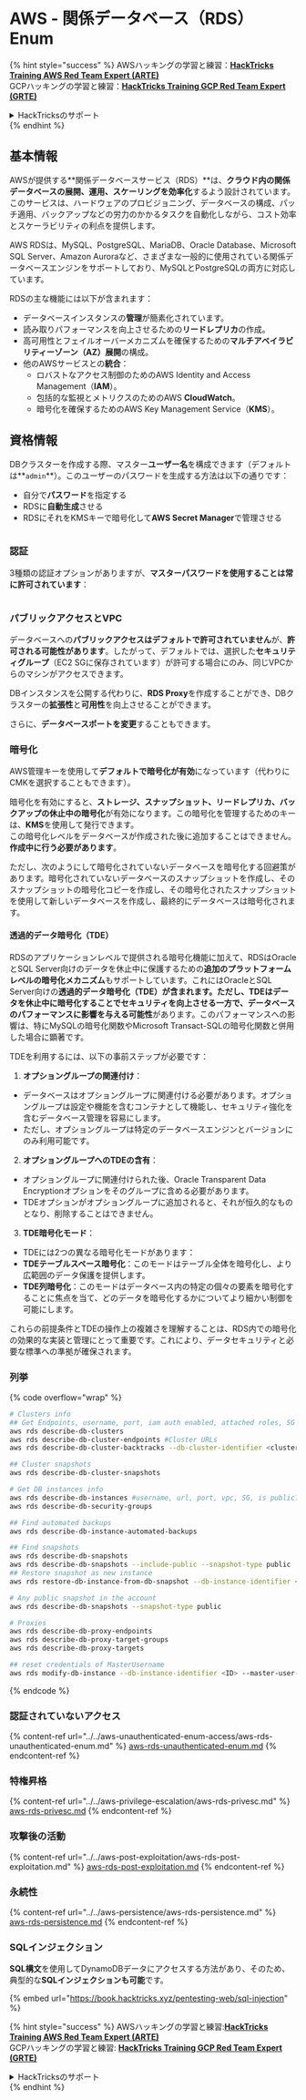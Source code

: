 # AWS - 関係データベース（RDS）Enum

{% hint style="success" %}
AWSハッキングの学習と練習：<img src="/.gitbook/assets/image.png" alt="" data-size="line">[**HackTricks Training AWS Red Team Expert (ARTE)**](https://training.hacktricks.xyz/courses/arte)<img src="/.gitbook/assets/image.png" alt="" data-size="line">\
GCPハッキングの学習と練習：<img src="/.gitbook/assets/image (2).png" alt="" data-size="line">[**HackTricks Training GCP Red Team Expert (GRTE)**<img src="/.gitbook/assets/image (2).png" alt="" data-size="line">](https://training.hacktricks.xyz/courses/grte)

<details>

<summary>HackTricksのサポート</summary>

- [**サブスクリプションプラン**](https://github.com/sponsors/carlospolop)をチェック！
- **Discordグループ**に参加💬(https://discord.gg/hRep4RUj7f)または**telegramグループ**に参加(https://t.me/peass)または**Twitter**でフォロー🐦[@hacktricks\_live](https://twitter.com/hacktricks\_live)。
- **HackTricks**と**HackTricks Cloud**のGitHubリポジトリにPRを提出してハッキングトリックを共有します。

</details>
{% endhint %}

## 基本情報

AWSが提供する**関係データベースサービス（RDS）**は、**クラウド内の関係データベースの展開、運用、スケーリングを効率化**するよう設計されています。このサービスは、ハードウェアのプロビジョニング、データベースの構成、パッチ適用、バックアップなどの労力のかかるタスクを自動化しながら、コスト効率とスケーラビリティの利点を提供します。

AWS RDSは、MySQL、PostgreSQL、MariaDB、Oracle Database、Microsoft SQL Server、Amazon Auroraなど、さまざまな一般的に使用されている関係データベースエンジンをサポートしており、MySQLとPostgreSQLの両方に対応しています。

RDSの主な機能には以下が含まれます：

- データベースインスタンスの**管理**が簡素化されています。
- 読み取りパフォーマンスを向上させるための**リードレプリカ**の作成。
- 高可用性とフェイルオーバーメカニズムを確保するための**マルチアベイラビリティーゾーン（AZ）展開**の構成。
- 他のAWSサービスとの**統合**：
  - ロバストなアクセス制御のためのAWS Identity and Access Management（**IAM**）。
  - 包括的な監視とメトリクスのためのAWS **CloudWatch**。
  - 暗号化を確保するためのAWS Key Management Service（**KMS**）。

## 資格情報

DBクラスターを作成する際、マスター**ユーザー名**を構成できます（デフォルトは**`admin`**）。このユーザーのパスワードを生成する方法は以下の通りです：

- 自分で**パスワード**を指定する
- RDSに**自動生成**させる
- RDSにそれをKMSキーで暗号化して**AWS Secret Manager**で管理させる

<figure><img src="../../../../.gitbook/assets/image (18) (1).png" alt=""><figcaption></figcaption></figure>

### 認証

3種類の認証オプションがありますが、**マスターパスワードを使用することは常に許可されています**：

<figure><img src="../../../../.gitbook/assets/image (19) (2).png" alt=""><figcaption></figcaption></figure>

### パブリックアクセスとVPC

データベースへの**パブリックアクセスはデフォルトで許可されていません**が、**許可される可能性があります**。したがって、デフォルトでは、選択した**セキュリティグループ**（EC2 SGに保存されています）が許可する場合にのみ、同じVPCからのマシンがアクセスできます。

DBインスタンスを公開する代わりに、**RDS Proxy**を作成することができ、DBクラスターの**拡張性**と**可用性**を向上させることができます。

さらに、**データベースポートを変更**することもできます。

### 暗号化

AWS管理キーを使用して**デフォルトで暗号化が有効**になっています（代わりにCMKを選択することもできます）。

暗号化を有効にすると、**ストレージ、スナップショット、リードレプリカ、バックアップの休止中の暗号化**が有効になります。この暗号化を管理するためのキーは、**KMS**を使用して発行できます。\
この暗号化レベルをデータベースが作成された後に追加することはできません。**作成中に行う必要があります**。

ただし、次のようにして暗号化されていないデータベースを暗号化する回避策があります。暗号化されていないデータベースのスナップショットを作成し、そのスナップショットの暗号化コピーを作成し、その暗号化されたスナップショットを使用して新しいデータベースを作成し、最終的にデータベースは暗号化されます。

#### 透過的データ暗号化（TDE）

RDSのアプリケーションレベルで提供される暗号化機能に加えて、RDSはOracleとSQL Server向けのデータを休止中に保護するための**追加のプラットフォームレベルの暗号化メカニズム**もサポートしています。これにはOracleとSQL Server向けの**透過的データ暗号化（TDE）**が含まれます。ただし、TDEはデータを休止中に暗号化することでセキュリティを向上させる一方で、データベースのパフォーマンスに**影響を与える可能性**があります。このパフォーマンスへの影響は、特にMySQLの暗号化関数やMicrosoft Transact-SQLの暗号化関数と併用した場合に顕著です。

TDEを利用するには、以下の事前ステップが必要です：

1. **オプショングループの関連付け**：
- データベースはオプショングループに関連付ける必要があります。オプショングループは設定や機能を含むコンテナとして機能し、セキュリティ強化を含むデータベース管理を容易にします。
- ただし、オプショングループは特定のデータベースエンジンとバージョンにのみ利用可能です。

2. **オプショングループへのTDEの含有**：
- オプショングループに関連付けられた後、Oracle Transparent Data Encryptionオプションをそのグループに含める必要があります。
- TDEオプションがオプショングループに追加されると、それが恒久的なものとなり、削除することはできません。

3. **TDE暗号化モード**：
- TDEには2つの異なる暗号化モードがあります：
- **TDEテーブルスペース暗号化**：このモードはテーブル全体を暗号化し、より広範囲のデータ保護を提供します。
- **TDE列暗号化**：このモードはデータベース内の特定の個々の要素を暗号化することに焦点を当て、どのデータを暗号化するかについてより細かい制御を可能にします。

これらの前提条件とTDEの操作上の複雑さを理解することは、RDS内での暗号化の効果的な実装と管理にとって重要です。これにより、データセキュリティと必要な標準への準拠が確保されます。

### 列挙

{% code overflow="wrap" %}
```bash
# Clusters info
## Get Endpoints, username, port, iam auth enabled, attached roles, SG
aws rds describe-db-clusters
aws rds describe-db-cluster-endpoints #Cluster URLs
aws rds describe-db-cluster-backtracks --db-cluster-identifier <cluster-name>

## Cluster snapshots
aws rds describe-db-cluster-snapshots

# Get DB instances info
aws rds describe-db-instances #username, url, port, vpc, SG, is public?
aws rds describe-db-security-groups

## Find automated backups
aws rds describe-db-instance-automated-backups

## Find snapshots
aws rds describe-db-snapshots
aws rds describe-db-snapshots --include-public --snapshot-type public
## Restore snapshot as new instance
aws rds restore-db-instance-from-db-snapshot --db-instance-identifier <ID> --db-snapshot-identifier <ID> --availability-zone us-west-2a

# Any public snapshot in the account
aws rds describe-db-snapshots --snapshot-type public

# Proxies
aws rds describe-db-proxy-endpoints
aws rds describe-db-proxy-target-groups
aws rds describe-db-proxy-targets

## reset credentials of MasterUsername
aws rds modify-db-instance --db-instance-identifier <ID> --master-user-password <NewPassword> --apply-immediately
```
{% endcode %}

### 認証されていないアクセス

{% content-ref url="../../aws-unauthenticated-enum-access/aws-rds-unauthenticated-enum.md" %}
[aws-rds-unauthenticated-enum.md](../../aws-unauthenticated-enum-access/aws-rds-unauthenticated-enum.md)
{% endcontent-ref %}

### 特権昇格

{% content-ref url="../../aws-privilege-escalation/aws-rds-privesc.md" %}
[aws-rds-privesc.md](../../aws-privilege-escalation/aws-rds-privesc.md)
{% endcontent-ref %}

### 攻撃後の活動

{% content-ref url="../../aws-post-exploitation/aws-rds-post-exploitation.md" %}
[aws-rds-post-exploitation.md](../../aws-post-exploitation/aws-rds-post-exploitation.md)
{% endcontent-ref %}

### 永続性

{% content-ref url="../../aws-persistence/aws-rds-persistence.md" %}
[aws-rds-persistence.md](../../aws-persistence/aws-rds-persistence.md)
{% endcontent-ref %}

### SQLインジェクション

**SQL構文**を使用してDynamoDBデータにアクセスする方法があり、そのため、典型的な**SQLインジェクションも可能**です。

{% embed url="https://book.hacktricks.xyz/pentesting-web/sql-injection" %}

{% hint style="success" %}
AWSハッキングの学習と練習:<img src="/.gitbook/assets/image.png" alt="" data-size="line">[**HackTricks Training AWS Red Team Expert (ARTE)**](https://training.hacktricks.xyz/courses/arte)<img src="/.gitbook/assets/image.png" alt="" data-size="line">\
GCPハッキングの学習と練習: <img src="/.gitbook/assets/image (2).png" alt="" data-size="line">[**HackTricks Training GCP Red Team Expert (GRTE)**<img src="/.gitbook/assets/image (2).png" alt="" data-size="line">](https://training.hacktricks.xyz/courses/grte)

<details>

<summary>HackTricksのサポート</summary>

* [**サブスクリプションプラン**](https://github.com/sponsors/carlospolop)をチェック！
* 💬 [**Discordグループ**](https://discord.gg/hRep4RUj7f)に参加するか、[**telegramグループ**](https://t.me/peass)に参加するか、**Twitter** 🐦 [**@hacktricks\_live**](https://twitter.com/hacktricks\_live)**をフォロー**してください。
* **HackTricks**と**HackTricks Cloud**のgithubリポジトリにPRを提出して、ハッキングトリックを共有してください。

</details>
{% endhint %}
